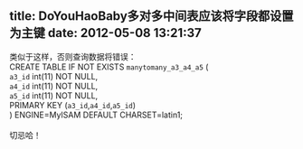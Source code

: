 title: DoYouHaoBaby多对多中间表应该将字段都设置为主键
date: 2012-05-08 13:21:37
---

类似于这样，否则查询数据将错误：<br/>CREATE TABLE IF NOT EXISTS `manytomany_a3_a4_a5` (   <br/>  `a3_id` int(11) NOT NULL,   <br/>  `a4_id` int(11) NOT NULL,   <br/>  `a5_id` int(11) NOT NULL,   <br/>  PRIMARY KEY  (`a3_id`,`a4_id`,`a5_id`)   <br/>) ENGINE=MyISAM DEFAULT CHARSET=latin1; <br/><br/>切忌哈！